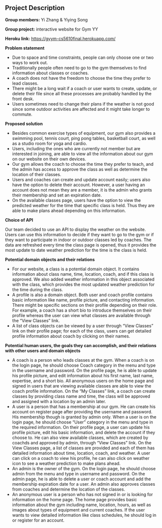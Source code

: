 ## Project Description

**Group members:** Yi Zhang & Yiying Song

**Group project:** interactive website for Gym YY

**Heroku link:** https://gyym-cs5610final.herokuapp.com/

**Problem statement**
* Due to space and time constraints, people can only choose one or two ways to work out.
* Traditionally people often need to go to the gym themselves to find information about classes or coaches.
* A coach does not have the freedom to choose the time they prefer to lead classes.
* There might be a long wait if a coach or user wants to create, update, or delete their file since all these processes are probably handled by the front desk.
* Users sometimes need to change their plans if the weather is not good since some outdoor activities are affected and it might take longer to commute.

**Proposed solution**
* Besides common exercise types of equipment, our gym also provides a swimming pool, tennis court, ping pong tables, basketball court, as well as a studio room for yoga and cardio.
* Users, including the ones who are currently not member but are interested in joining, are able to view all the information about our gym on our website on their own devices.
* Our gym allows the coach to choose the time they prefer to teach, and the admin has access to approve the class as well as determine the location of their classes.
* Users and coaches can create and update account easily; users also have the option to delete their account. However, a user having an account does not mean they are a member, it is the admin who grants their membership and set an expiration date.
* On the available classes page, users have the option to view the predicted weather for the time that specific class is held. Thus they are able to make plans ahead depending on this information.

**Choice of API**

Our team decided to use an API to display the weather on the website. Users can use this information to decide if they want to go to the gym or if they want to participate in indoor or outdoor classes led by coaches. The data are refreshed every time the class page is opened, thus it provides the most update to date weather prediction for the time is the class is held.

**Potential domain objects and their relations**
* For our website, a class is a potential domain object. It contains information about class name, time, location, coach, and if this class is approved. We also added weather information in this object associated with the class, which provides the most updated weather prediction for the time during the class.
* A profile is also a domain object. Both user and coach profile contains basic information like name, profile picture, and contacting information. There might be specific sections on their profile depending on their role. For example, a coach has a short bio to introduce themselves on their profile whereas the user can view what classes are available through the “View Classes” link.
* A list of class objects can be viewed by a user through “View Classes” link on their profile page; for each of the class, users can get detailed profile information about coach by clicking on their names.

**Potential human users, the goals they can accomplish, and their relations with other users and domain objects**
* A coach is a person who leads classes at the gym. When a coach is on the login page, he should choose Coach category in the menu and type in the username and password. On the profile page, he is able to update his profile picture, and edit information about his first name, last name, expertise, and a short bio. All anonymous users on the home page and signed in users that are viewing available classes are able to view the coach profile information. On the “My Classes” link, a coach can create classes by providing class name and time, the class will be approved and assigned with a location by an admin later.
* A user is a person that has a membership at our gym. He can create his account on register page after providing the username and password. His membership though is granted by admin only. When a user is on the login page, he should choose “User” category in the menu and type in the required information. On their profile page, a user can update his profile picture, edit his basic information, and delete the account if they choose to. He can also view available classes, which are created by coachds and approved by admin, through “View Classes” link. On the View Classes page, a list of classes are provided and each of them has detailed information about time, location, coach, and weather. A user can click on a coach to view his profile, he can also click on weather icon to see a weather prediction to make plans ahead.
* An admin is the owner of the gym. On the login page, he should choose admin from the menu and type in username and password. On the admin page, he is able to delete a user or coach account and add the membership expiration date for a user. An admin also approves classes from coaches and determine the location of the classes.
* An anonymous user is a person who has not signed in or is looking for information on the home page. The home page provides basic information about the gym including name, location, hours, as well as images about types of equipment and current coaches. If the user wants to view detailed information like class schedules, he should log in or register for an account.
